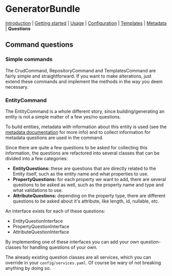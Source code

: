 GeneratorBundle
===============

 [Introduction](introduction.md#generatorbundle)
| [Getting started](getting_started.md#generatorbundle)
| [Usage](usage.md#generatorbundle)
| [Configuration](configuration.md#generatorbundle)
| [Templates](templates.md#generatorbundle)
| [Metadata](metadata.md#generatorbundle)
| **Questions**

## Command questions

### Simple commands
The CrudCommand, RepositoryCommand and TemplatesCommand are fairly simple
and straightforward. If you want to make alterations, just extend these
commands and implement the methods in the way you deem necessary.

### EntityCommand
The EntityCommand is a whole different story, since building/generating an
entity is not a simple matter of a few yes/no questions. 

To build entities, metadata with information about this entity is used (see the [metadata documentation](metadata.md) for more info) 
and to collect information for metadata questions are used in the command.

Since there are quite a few questions to be asked for collecting this information,
the questions are refactored into several classes that can be divided into 
a few categories:

* **EntityQuestions:** these are questions that are directly related to the Entity itself, such
as the entity name and what properties to use.  
* **PropertyQuestions:** for each property we want to add, there are several questions
to be asked as well, such as the property name and type and what validations to use.
* **AttributeQuestions:** depending on the property type, there are different questions to
be asked about it's attribute, like length, id, nullable, etc.

An interface exists for each of these questions:
* EntityQuestionInterface
* PropertyQuestionInterface
* AttributeQuestionInterface

By implementing one of these interfaces you can add your own question-classes for
handling questions of your own.

The already existing question classes are all services, which you can override
in your `config/services.yaml`. Of course be wary of not breaking anything by doing
so.

